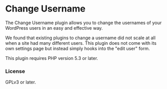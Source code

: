 Change Username
================

The Change Username plugin allows you to change the usernames of your WordPress users in an easy and effective way.

We found that existing plugins to change a username did not scale at all when a site had many different users. This plugin does not come with its own settings page but instead simply hooks into the "edit user" form.

This plugin requires PHP version 5.3 or later.

### License

GPLv3 or later.